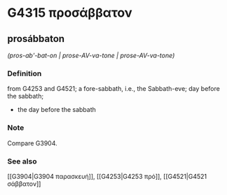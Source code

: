 # G4315 προσάββατον

## prosábbaton

_(pros-ab'-bat-on | prose-AV-va-tone | prose-AV-va-tone)_

### Definition

from G4253 and G4521; a fore-sabbath, i.e., the Sabbath-eve; day before the sabbath; 

- the day before the sabbath

### Note

Compare G3904.

### See also

[[G3904|G3904 παρασκευή]], [[G4253|G4253 πρό]], [[G4521|G4521 σάββατον]]
